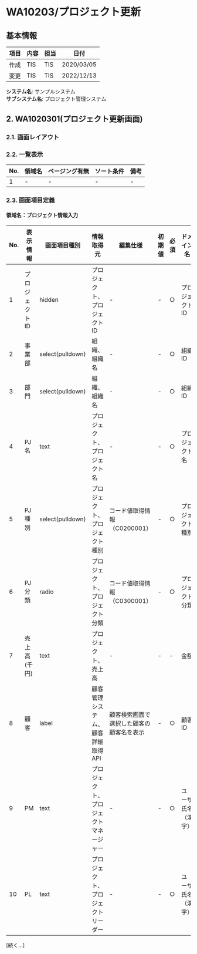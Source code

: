 # WA10203/プロジェクト更新

## 基本情報

| 項目 | 内容 | 担当 | 日付 |
|------|------|------|------|
| 作成 | TIS | TIS | 2020/03/05 |
| 変更 | TIS | TIS | 2022/12/13 |

**システム名**: サンプルシステム  
**サブシステム名**: プロジェクト管理システム

## 2. WA1020301(プロジェクト更新画面)

### 2.1. 画面レイアウト

### 2.2. 一覧表示

| No. | 領域名 | ページング有無 | ソート条件 | 備考 |
|-----|---------|---------------|------------|-------|
| 1 | - | - | - | - |

### 2.3. 画面項目定義

#### 領域名：プロジェクト情報入力

| No. | 表示情報 | 画面項目種別 | 情報取得元 | 編集仕様 | 初期値 | 必須 | ドメイン名 | 画面項目名（物理） |
|-----|-----------|--------------|------------|----------|---------|------|------------|-------------------|
| 1 | プロジェクトID | hidden | プロジェクト、プロジェクトID | - | - | ○ | プロジェクトID | projectId |
| 2 | 事業部 | select(pulldown) | 組織、組織名 | - | - | ○ | 組織ID | divisionId |
| 3 | 部門 | select(pulldown) | 組織、組織名 | - | - | ○ | 組織ID | organizationId |
| 4 | PJ名 | text | プロジェクト、プロジェクト名 | - | - | ○ | プロジェクト名 | projectName |
| 5 | PJ種別 | select(pulldown) | プロジェクト、プロジェクト種別 | コード値取得情報（C0200001） | - | ○ | プロジェクト種別 | projectType |
| 6 | PJ分類 | radio | プロジェクト、プロジェクト分類 | コード値取得情報（C0300001） | - | ○ | プロジェクト分類 | projectClass |
| 7 | 売上高(千円) | text | プロジェクト、売上高 | - | - | - | 金額 | sales |
| 8 | 顧客 | label | 顧客管理システム、顧客詳細取得API | 顧客検索画面で選択した顧客の顧客名を表示 | - | ○ | 顧客ID | clientId |
| 9 | PM | text | プロジェクト、プロジェクトマネージャー | - | - | ○ | ユーザ氏名（漢字） | projectManager |
| 10 | PL | text | プロジェクト、プロジェクトリーダー | - | - | ○ | ユーザ氏名（漢字） | projectLeader |

[続く...]